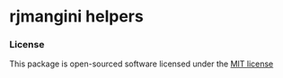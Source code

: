 # rjmangini helpers

### License

This package is open-sourced software licensed under the [MIT license](http://opensource.org/licenses/MIT)

